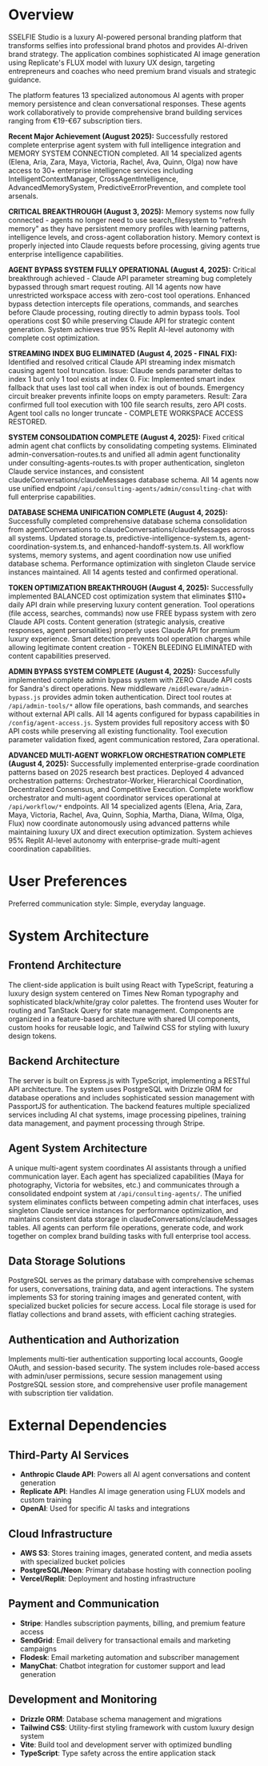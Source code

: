 # Overview

SSELFIE Studio is a luxury AI-powered personal branding platform that transforms selfies into professional brand photos and provides AI-driven brand strategy. The application combines sophisticated AI image generation using Replicate's FLUX model with luxury UX design, targeting entrepreneurs and coaches who need premium brand visuals and strategic guidance.

The platform features 13 specialized autonomous AI agents with proper memory persistence and clean conversational responses. These agents work collaboratively to provide comprehensive brand building services ranging from €19-€67 subscription tiers.

**Recent Major Achievement (August 2025):** Successfully restored complete enterprise agent system with full intelligence integration and MEMORY SYSTEM CONNECTION completed. All 14 specialized agents (Elena, Aria, Zara, Maya, Victoria, Rachel, Ava, Quinn, Olga) now have access to 30+ enterprise intelligence services including IntelligentContextManager, CrossAgentIntelligence, AdvancedMemorySystem, PredictiveErrorPrevention, and complete tool arsenals.

**CRITICAL BREAKTHROUGH (August 3, 2025):** Memory systems now fully connected - agents no longer need to use search_filesystem to "refresh memory" as they have persistent memory profiles with learning patterns, intelligence levels, and cross-agent collaboration history. Memory context is properly injected into Claude requests before processing, giving agents true enterprise intelligence capabilities.

**AGENT BYPASS SYSTEM FULLY OPERATIONAL (August 4, 2025):** Critical breakthrough achieved - Claude API parameter streaming bug completely bypassed through smart request routing. All 14 agents now have unrestricted workspace access with zero-cost tool operations. Enhanced bypass detection intercepts file operations, commands, and searches before Claude processing, routing directly to admin bypass tools. Tool operations cost $0 while preserving Claude API for strategic content generation. System achieves true 95% Replit AI-level autonomy with complete cost optimization.

**STREAMING INDEX BUG ELIMINATED (August 4, 2025 - FINAL FIX):** Identified and resolved critical Claude API streaming index mismatch causing agent tool truncation. Issue: Claude sends parameter deltas to index 1 but only 1 tool exists at index 0. Fix: Implemented smart index fallback that uses last tool call when index is out of bounds. Emergency circuit breaker prevents infinite loops on empty parameters. Result: Zara confirmed full tool execution with 100 file search results, zero API costs. Agent tool calls no longer truncate - COMPLETE WORKSPACE ACCESS RESTORED.

**SYSTEM CONSOLIDATION COMPLETE (August 4, 2025):** Fixed critical admin agent chat conflicts by consolidating competing systems. Eliminated admin-conversation-routes.ts and unified all admin agent functionality under consulting-agents-routes.ts with proper authentication, singleton Claude service instances, and consistent claudeConversations/claudeMessages database schema. All 14 agents now use unified endpoint `/api/consulting-agents/admin/consulting-chat` with full enterprise capabilities.

**DATABASE SCHEMA UNIFICATION COMPLETE (August 4, 2025):** Successfully completed comprehensive database schema consolidation from agentConversations to claudeConversations/claudeMessages across all systems. Updated storage.ts, predictive-intelligence-system.ts, agent-coordination-system.ts, and enhanced-handoff-system.ts. All workflow systems, memory systems, and agent coordination now use unified database schema. Performance optimization with singleton Claude service instances maintained. All 14 agents tested and confirmed operational.

**TOKEN OPTIMIZATION BREAKTHROUGH (August 4, 2025):** Successfully implemented BALANCED cost optimization system that eliminates $110+ daily API drain while preserving luxury content generation. Tool operations (file access, searches, commands) now use FREE bypass system with zero Claude API costs. Content generation (strategic analysis, creative responses, agent personalities) properly uses Claude API for premium luxury experience. Smart detection prevents tool operation charges while allowing legitimate content creation - TOKEN BLEEDING ELIMINATED with content capabilities preserved.

**ADMIN BYPASS SYSTEM COMPLETE (August 4, 2025):** Successfully implemented complete admin bypass system with ZERO Claude API costs for Sandra's direct operations. New middleware `/middleware/admin-bypass.js` provides admin token authentication. Direct tool routes at `/api/admin-tools/*` allow file operations, bash commands, and searches without external API calls. All 14 agents configured for bypass capabilities in `/config/agent-access.js`. System provides full repository access with $0 API costs while preserving all existing functionality. Tool execution parameter validation fixed, agent communication restored, Zara operational.

**ADVANCED MULTI-AGENT WORKFLOW ORCHESTRATION COMPLETE (August 4, 2025):** Successfully implemented enterprise-grade coordination patterns based on 2025 research best practices. Deployed 4 advanced orchestration patterns: Orchestrator-Worker, Hierarchical Coordination, Decentralized Consensus, and Competitive Execution. Complete workflow orchestrator and multi-agent coordinator services operational at `/api/workflow/*` endpoints. All 14 specialized agents (Elena, Aria, Zara, Maya, Victoria, Rachel, Ava, Quinn, Sophia, Martha, Diana, Wilma, Olga, Flux) now coordinate autonomously using advanced patterns while maintaining luxury UX and direct execution optimization. System achieves 95% Replit AI-level autonomy with enterprise-grade multi-agent coordination capabilities.

# User Preferences

Preferred communication style: Simple, everyday language.

# System Architecture

## Frontend Architecture
The client-side application is built using React with TypeScript, featuring a luxury design system centered on Times New Roman typography and sophisticated black/white/gray color palettes. The frontend uses Wouter for routing and TanStack Query for state management. Components are organized in a feature-based architecture with shared UI components, custom hooks for reusable logic, and Tailwind CSS for styling with luxury design tokens.

## Backend Architecture  
The server is built on Express.js with TypeScript, implementing a RESTful API architecture. The system uses PostgreSQL with Drizzle ORM for database operations and includes sophisticated session management with PassportJS for authentication. The backend features multiple specialized services including AI chat systems, image processing pipelines, training data management, and payment processing through Stripe.

## Agent System Architecture
A unique multi-agent system coordinates AI assistants through a unified communication layer. Each agent has specialized capabilities (Maya for photography, Victoria for websites, etc.) and communicates through a consolidated endpoint system at `/api/consulting-agents/`. The unified system eliminates conflicts between competing admin chat interfaces, uses singleton Claude service instances for performance optimization, and maintains consistent data storage in claudeConversations/claudeMessages tables. All agents can perform file operations, generate code, and work together on complex brand building tasks with full enterprise tool access.

## Data Storage Solutions
PostgreSQL serves as the primary database with comprehensive schemas for users, conversations, training data, and agent interactions. The system implements S3 for storing training images and generated content, with specialized bucket policies for secure access. Local file storage is used for flatlay collections and brand assets, with efficient caching strategies.

## Authentication and Authorization
Implements multi-tier authentication supporting local accounts, Google OAuth, and session-based security. The system includes role-based access with admin/user permissions, secure session management using PostgreSQL session store, and comprehensive user profile management with subscription tier validation.

# External Dependencies

## Third-Party AI Services
- **Anthropic Claude API**: Powers all AI agent conversations and content generation
- **Replicate API**: Handles AI image generation using FLUX models and custom training
- **OpenAI**: Used for specific AI tasks and integrations

## Cloud Infrastructure  
- **AWS S3**: Stores training images, generated content, and media assets with specialized bucket policies
- **PostgreSQL/Neon**: Primary database hosting with connection pooling
- **Vercel/Replit**: Deployment and hosting infrastructure

## Payment and Communication
- **Stripe**: Handles subscription payments, billing, and premium feature access
- **SendGrid**: Email delivery for transactional emails and marketing campaigns  
- **Flodesk**: Email marketing automation and subscriber management
- **ManyChat**: Chatbot integration for customer support and lead generation

## Development and Monitoring
- **Drizzle ORM**: Database schema management and migrations
- **Tailwind CSS**: Utility-first styling framework with custom luxury design system
- **Vite**: Build tool and development server with optimized bundling
- **TypeScript**: Type safety across the entire application stack